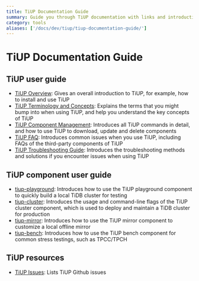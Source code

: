 ```yaml
---
title: TiUP Documentation Guide
summary: Guide you through TiUP documentation with links and introductions.
category: tools
aliases: ['/docs/dev/tiup/tiup-documentation-guide/']
---
```


# TiUP Documentation Guide

## TiUP user guide

- [TiUP Overview](/tiup/tiup-overview.md): Gives an overall introduction to TiUP, for example, how to install and use TiUP
- [TiUP Terminology and Concepts](/tiup/tiup-terminology-and-concepts.md): Explains the terms that you might bump into when using TiUP, and help you understand the key concepts of TiUP
- [TiUP Component Management](/tiup/tiup-component-management.md): Introduces all TiUP commands in detail, and how to use TiUP to download, update and delete components
- [TiUP FAQ](/tiup/tiup-faq.md): Introduces common issues when you use TiUP, including FAQs of the third-party components of TiUP
- [TiUP Troubleshooting Guide](/tiup/tiup-troubleshooting-guide.md): Introduces the troubleshooting methods and solutions if you encounter issues when using TiUP

## TiUP component user guide

- [tiup-playground](/tiup/tiup-playground.md): Introduces how to use the TiUP playground component to quickly build a local TiDB cluster for testing
- [tiup-cluster](/tiup/tiup-cluster.md): Introduces the usage and command-line flags of the TiUP cluster component, which is used to deploy and maintain a TiDB cluster for production
- [tiup-mirror](/tiup/tiup-mirror.md): Introduces how to use the TiUP mirror component to customize a local offline mirror
- [tiup-bench](/tiup/tiup-bench.md): Introduces how to use the TiUP bench component for common stress testings, such as TPCC/TPCH

## TiUP resources

- [TiUP Issues](https://github.com/pingcap/tiup/issues): Lists TiUP Github issues